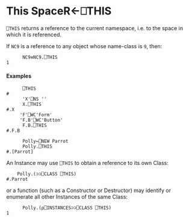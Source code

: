 




<h1 class="heading"><span class="name">This Space</span><span class="command">R←⎕THIS</span></h1>

`⎕THIS` returns a reference to the current namespace, i.e. to the space in which it is referenced.


If `NC9` is a reference to any object whose name-class is `9`, then:
```apl
      NC9≡NC9.⎕THIS
1
```


#### Examples
```apl
      ⎕THIS
#
      'X'⎕NS ''
      X.⎕THIS
#.X
     'F'⎕WC'Form'
     'F.B'⎕WC'Button'
      F.B.⎕THIS
#.F.B
 
      Polly←⎕NEW Parrot
      Polly.⎕THIS
#.[Parrot]
```


An Instance may use `⎕THIS` to obtain a reference to its own Class:
```apl
    Polly.(⊃⊃⎕CLASS ⎕THIS)
#.Parrot
```


or a function (such as a Constructor or Destructor) may identify or enumerate all other Instances of the same Class:
```apl
      Polly.(⍴⎕INSTANCES⊃⊃⎕CLASS ⎕THIS)
1
```


